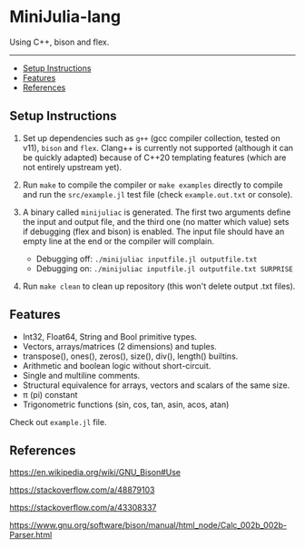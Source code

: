 # MiniJulia-lang

Using C++, bison and flex.

---

<!-- TOC depthFrom:1 depthTo:6 withLinks:1 updateOnSave:1 orderedList:0 -->

- [Setup Instructions](#setup-instructions)
- [Features](#features)
- [References](#references)
<!-- /TOC -->



## Setup Instructions

1. Set up dependencies such as `g++` (gcc compiler collection, tested on v11), `bison` and `flex`. Clang++ is currently not supported (although it can be quickly adapted) because of C++20 templating features (which are not entirely upstream yet).

2. Run `make` to compile the compiler or `make examples` directly to compile and run the `src/example.jl` test file (check `example.out.txt` or console).

3. A binary called `minijuliac` is generated. The first two arguments define the input and output file, and the third one (no matter which value) sets if debugging (flex and bison) is enabled. The input file should have an empty line at the end or the compiler will complain.

    - Debugging off: `./minijuliac inputfile.jl outputfile.txt`
    - Debugging on: `./minijuliac inputfile.jl outputfile.txt SURPRISE`

5. Run `make clean` to clean up repository (this won't delete output .txt files).

## Features

- Int32, Float64, String and Bool primitive types.
- Vectors, arrays/matrices (2 dimensions) and tuples.
- transpose(), ones(), zeros(), size(), div(), length() builtins.
- Arithmetic and boolean logic without short-circuit.
- Single and multiline comments.
- Structural equivalence for arrays, vectors and scalars of the same size.
- π (pi) constant
- Trigonometric functions (sin, cos, tan, asin, acos, atan)

Check out `example.jl` file.


## References

https://en.wikipedia.org/wiki/GNU_Bison#Use

https://stackoverflow.com/a/48879103

https://stackoverflow.com/a/43308337

https://www.gnu.org/software/bison/manual/html_node/Calc_002b_002b-Parser.html